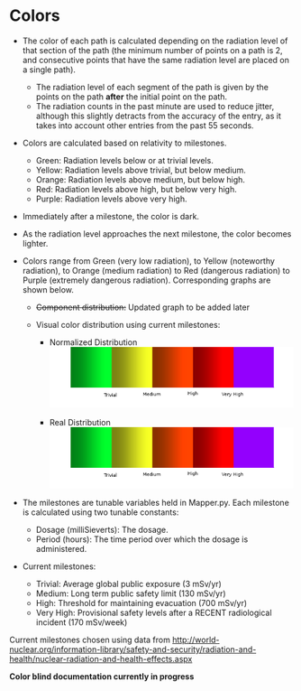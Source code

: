 # Colors

- The color of each path is calculated depending on the radiation level of that section of the path (the minimum number of points on a path is 2, and consecutive points that have the same radiation level are placed on a single path).
	* The radiation level of each segment of the path is given by the points on the path **after** the initial point on the path.
	* The radiation counts in the past minute are used to reduce jitter, although this slightly detracts from the accuracy of the entry, as it takes into account other entries from the past 55 seconds.
- Colors are calculated based on relativity to milestones.
	* Green:	Radiation levels below or at trivial levels.
	* Yellow:	Radiation levels above trivial, but below medium.
	* Orange:	Radiation levels above medium, but below high.
	* Red:		Radiation levels above high, but below very high.
	* Purple:	Radiation levels above very high.
- Immediately after a milestone, the color is dark.
- As the radiation level approaches the next milestone, the color becomes lighter.
- Colors range from Green (very low radiation), to Yellow (noteworthy radiation), to Orange (medium radiation) to Red (dangerous radiation) to Purple (extremely dangerous radiation). Corresponding graphs are shown below.

	* ~~Component distribution:~~ Updated graph to be added later


	* Visual color distribution using current milestones: 
		- Normalized Distribution
![alt-text](https://github.com/Yash3667/GeigerToKML/blob/master/Documentation/NormalizedDistribution.png "Normalized Distribution")

		- Real Distribution
![alt-text](https://github.com/Yash3667/GeigerToKML/blob/master/Documentation/NormalizedDistribution.png "Real Distribution")


- The milestones are tunable variables held in Mapper.py. Each milestone is calculated using two tunable constants: 
	* Dosage (milliSieverts): The dosage.
	* Period (hours): The time period over which the dosage is administered.
- Current milestones:
	* Trivial: Average global public exposure (3 mSv/yr)
	* Medium: Long term public safety limit (130 mSv/yr)
	* High: Threshold for maintaining evacuation (700 mSv/yr)
	* Very High: Provisional safety levels after a RECENT radiological incident (170 mSv/week)


Current milestones chosen using data from http://world-nuclear.org/information-library/safety-and-security/radiation-and-health/nuclear-radiation-and-health-effects.aspx







__Color blind documentation currently in progress__
